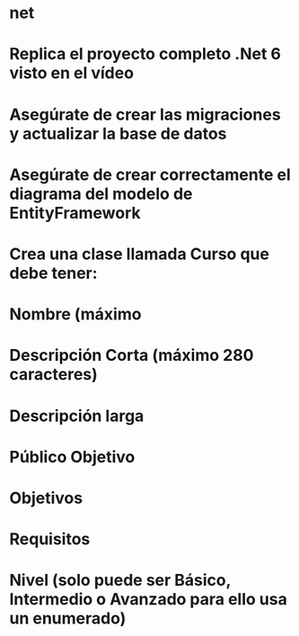 # net

# Replica el proyecto completo .Net 6 visto en el vídeo
#    Asegúrate de crear las migraciones y actualizar la base de datos
#    Asegúrate de crear correctamente el diagrama del modelo de EntityFramework
# Crea una clase llamada Curso que debe tener:
#    Nombre (máximo
#    Descripción Corta (máximo 280 caracteres)
#    Descripción larga
#    Público Objetivo
#    Objetivos
#    Requisitos
#    Nivel (solo puede ser Básico, Intermedio o Avanzado para ello usa un enumerado)